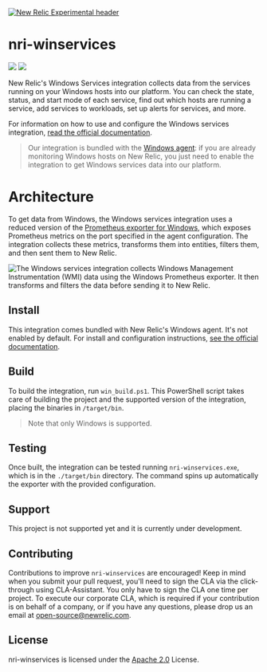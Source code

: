 [![New Relic Experimental header](https://github.com/newrelic/open-source-office/raw/master/examples/categories/images/Experimental.png)](https://github.com/newrelic/open-source-office/blob/master/examples/categories/index.md#category-new-relic-experimental)

# nri-winservices
![](https://github.com/newrelic/nri-winservices/workflows/PullRequestAndMergeMaster/badge.svg)
![](https://github.com/newrelic/nri-winservices/workflows/Release/badge.svg)

New Relic's Windows Services integration collects data from the services running on your Windows hosts into our platform. You can check the state, status, and start mode of each service, find out which hosts are running a service, add services to 
 workloads, set up alerts for services, and more.
 
 For information on how to use and configure the Windows services integration, [read the official documentation](https://docs.newrelic.com/docs/integrations/host-integrations/host-integrations-list/windows-services-integration). 
 
> Our integration is bundled with the [Windows agent](/docs/infrastructure/install-configure-manage-infrastructure/windows-installation/install-infrastructure-windows-server-using-msi-installer): if you are already monitoring Windows hosts on New Relic, you just 
need to enable the integration to get Windows services data into our platform.

# Architecture

To get data from Windows, the Windows services integration uses a reduced version of the [Prometheus exporter for 
Windows](github.com/prometheus-community/windows_exporter), which exposes Prometheus metrics on the port specified in the agent configuration. The integration collects these metrics, transforms them into entities, filters them, and then sent them to New Relic. 

![The Windows services integration collects Windows Management Instrumentation  (WMI) data using the Windows Prometheus exporter. It then transforms and filters the data before sending it to New Relic.](https://docs.newrelic.com/sites/default/files/thumbnails/image/WindowsServicesOHI.png)

## Install

This integration comes bundled with New Relic's Windows agent. It's not enabled by default. For install and configuration instructions, [see the official documentation](https://docs.newrelic.com/docs/integrations/host-integrations/host-integrations-list/windows-services-integration#install).

## Build

To build the integration, run `win_build.ps1`. This PowerShell script takes care of building the project and the supported version of the integration, placing the binaries in `/target/bin`.

> Note that only Windows is supported.

## Testing

Once built, the integration can be tested running `nri-winservices.exe`, which is in the `./target/bin` directory. The command spins up automatically the exporter with the provided configuration. 

## Support

This project is not supported yet and it is currently under development.

## Contributing
Contributions to improve `nri-winservices` are encouraged! Keep in mind when you submit your pull request, you'll need to
 sign the CLA via the click-through using CLA-Assistant. You only have to sign the CLA one time per project.
To execute our corporate CLA, which is required if your contribution is on behalf of a company, or if you have any
 questions, please drop us an email at open-source@newrelic.com.

## License
nri-winservices is licensed under the [Apache 2.0](http://apache.org/licenses/LICENSE-2.0.txt) License.
